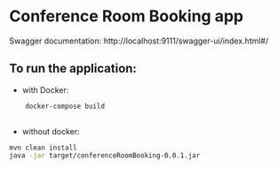 # Conference Room Booking app

Swagger documentation:
http://localhost:9111/swagger-ui/index.html#/

## To run the application:
* with Docker: 
```bash
    docker-compose build
    
```

* without docker: 
```bash
mvn clean install
java -jar target/conferenceRoomBooking-0.0.1.jar 
```
